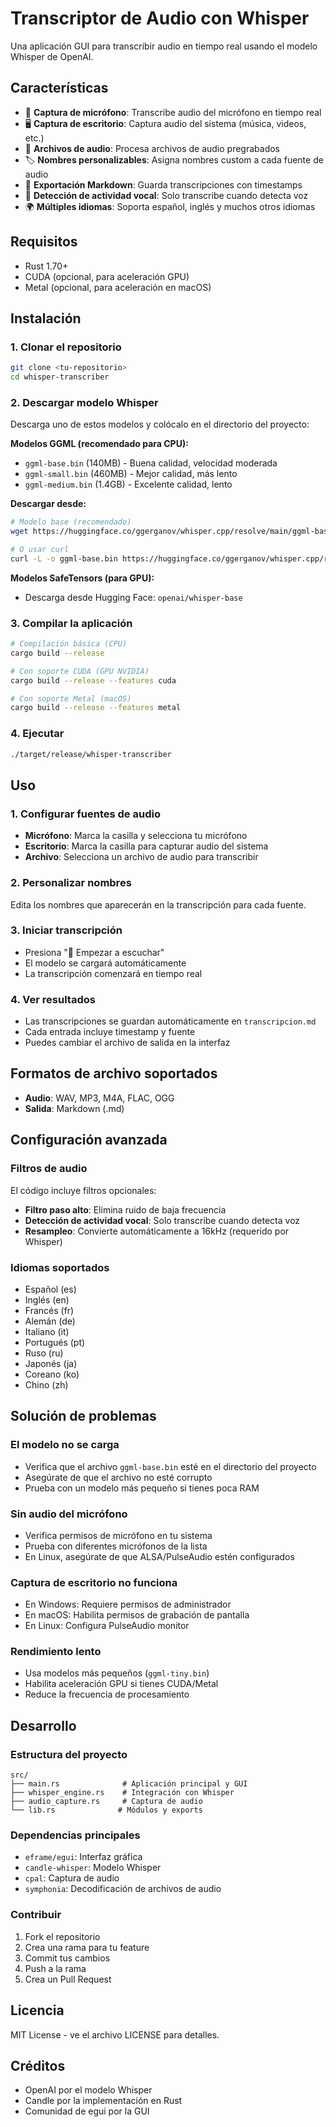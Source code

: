 # Transcriptor de Audio con Whisper

Una aplicación GUI para transcribir audio en tiempo real usando el modelo Whisper de OpenAI.

## Características

- 🎤 **Captura de micrófono**: Transcribe audio del micrófono en tiempo real
- 🖥️ **Captura de escritorio**: Captura audio del sistema (música, videos, etc.)
- 📁 **Archivos de audio**: Procesa archivos de audio pregrabados
- 🏷️ **Nombres personalizables**: Asigna nombres custom a cada fuente de audio
- 📝 **Exportación Markdown**: Guarda transcripciones con timestamps
- 🎯 **Detección de actividad vocal**: Solo transcribe cuando detecta voz
- 🌍 **Múltiples idiomas**: Soporta español, inglés y muchos otros idiomas

## Requisitos

- Rust 1.70+
- CUDA (opcional, para aceleración GPU)
- Metal (opcional, para aceleración en macOS)

## Instalación

### 1. Clonar el repositorio

```bash
git clone <tu-repositorio>
cd whisper-transcriber
```

### 2. Descargar modelo Whisper

Descarga uno de estos modelos y colócalo en el directorio del proyecto:

**Modelos GGML (recomendado para CPU):**
- `ggml-base.bin` (140MB) - Buena calidad, velocidad moderada
- `ggml-small.bin` (460MB) - Mejor calidad, más lento
- `ggml-medium.bin` (1.4GB) - Excelente calidad, lento

**Descargar desde:**
```bash
# Modelo base (recomendado)
wget https://huggingface.co/ggerganov/whisper.cpp/resolve/main/ggml-base.bin

# O usar curl
curl -L -o ggml-base.bin https://huggingface.co/ggerganov/whisper.cpp/resolve/main/ggml-base.bin
```

**Modelos SafeTensors (para GPU):**
- Descarga desde Hugging Face: `openai/whisper-base`

### 3. Compilar la aplicación

```bash
# Compilación básica (CPU)
cargo build --release

# Con soporte CUDA (GPU NVIDIA)
cargo build --release --features cuda

# Con soporte Metal (macOS)
cargo build --release --features metal
```

### 4. Ejecutar

```bash
./target/release/whisper-transcriber
```

## Uso

### 1. Configurar fuentes de audio

- **Micrófono**: Marca la casilla y selecciona tu micrófono
- **Escritorio**: Marca la casilla para capturar audio del sistema
- **Archivo**: Selecciona un archivo de audio para transcribir

### 2. Personalizar nombres

Edita los nombres que aparecerán en la transcripción para cada fuente.

### 3. Iniciar transcripción

- Presiona "🎯 Empezar a escuchar"
- El modelo se cargará automáticamente
- La transcripción comenzará en tiempo real

### 4. Ver resultados

- Las transcripciones se guardan automáticamente en `transcripcion.md`
- Cada entrada incluye timestamp y fuente
- Puedes cambiar el archivo de salida en la interfaz

## Formatos de archivo soportados

- **Audio**: WAV, MP3, M4A, FLAC, OGG
- **Salida**: Markdown (.md)

## Configuración avanzada

### Filtros de audio

El código incluye filtros opcionales:

- **Filtro paso alto**: Elimina ruido de baja frecuencia
- **Detección de actividad vocal**: Solo transcribe cuando detecta voz
- **Resampleo**: Convierte automáticamente a 16kHz (requerido por Whisper)

### Idiomas soportados

- Español (es)
- Inglés (en)
- Francés (fr)
- Alemán (de)
- Italiano (it)
- Portugués (pt)
- Ruso (ru)
- Japonés (ja)
- Coreano (ko)
- Chino (zh)

## Solución de problemas

### El modelo no se carga

- Verifica que el archivo `ggml-base.bin` esté en el directorio del proyecto
- Asegúrate de que el archivo no esté corrupto
- Prueba con un modelo más pequeño si tienes poca RAM

### Sin audio del micrófono

- Verifica permisos de micrófono en tu sistema
- Prueba con diferentes micrófonos de la lista
- En Linux, asegúrate de que ALSA/PulseAudio estén configurados

### Captura de escritorio no funciona

- En Windows: Requiere permisos de administrador
- En macOS: Habilita permisos de grabación de pantalla
- En Linux: Configura PulseAudio monitor

### Rendimiento lento

- Usa modelos más pequeños (`ggml-tiny.bin`)
- Habilita aceleración GPU si tienes CUDA/Metal
- Reduce la frecuencia de procesamiento

## Desarrollo

### Estructura del proyecto

```
src/
├── main.rs              # Aplicación principal y GUI
├── whisper_engine.rs    # Integración con Whisper
├── audio_capture.rs     # Captura de audio
└── lib.rs              # Módulos y exports
```

### Dependencias principales

- `eframe/egui`: Interfaz gráfica
- `candle-whisper`: Modelo Whisper
- `cpal`: Captura de audio
- `symphonia`: Decodificación de archivos de audio

### Contribuir

1. Fork el repositorio
2. Crea una rama para tu feature
3. Commit tus cambios
4. Push a la rama
5. Crea un Pull Request

## Licencia

MIT License - ve el archivo LICENSE para detalles.

## Créditos

- OpenAI por el modelo Whisper
- Candle por la implementación en Rust
- Comunidad de egui por la GUI
